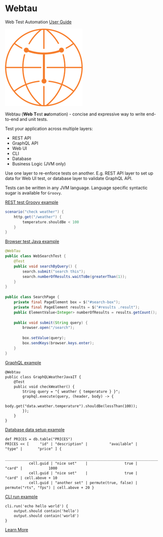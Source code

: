 # Webtau

Web Test Automation [User Guide](https://testingisdocumenting.org/webtau/)

![logo](webtau-docs/znai/webtau-logo.png)

Webtau (**Web** **T**est **au**tomation) - concise and expressive way to write end-to-end and unit tests.

Test your application across multiple layers:
* REST API
* GraphQL API
* Web UI
* CLI
* Database
* Business Logic (JVM only)

Use one layer to re-enforce tests on another. E.g. REST API layer to set up data for Web UI test, or database layer
to validate GraphQL API.

Tests can be written in any JVM language. Language specific syntactic sugar is available for `Groovy`.

[REST test Groovy example](https://testingisdocumenting.org/webtau/HTTP/introduction)
```groovy
scenario("check weather") {
    http.get("/weather") {
        temperature.shouldBe < 100
    }
}
```

[Browser test Java example](https://testingisdocumenting.org/webtau/browser/introduction)
```java
@WebTau
public class WebSearchTest {
    @Test
    public void searchByQuery() {
        search.submit("search this");
        search.numberOfResults.waitToBe(greaterThan(1));
    }
}

public class SearchPage {
    private final PageElement box = $("#search-box");
    private final PageElement results = $("#results .result");
    public ElementValue<Integer> numberOfResults = results.getCount();

    public void submit(String query) {
        browser.open("/search");

        box.setValue(query);
        box.sendKeys(browser.keys.enter);
    }
}
```

[GraphQL example](https://testingisdocumenting.org/webtau/GraphQL/introduction)
```
@Webtau
public class GraphQLWeatherJavaIT {
    @Test
    public void checkWeather() {
        String query = "{ weather { temperature } }";
        graphql.execute(query, (header, body) -> {
            body.get("data.weather.temperature").shouldBe(lessThan(100));
        });
    }
}
```

[Database data setup example](https://testingisdocumenting.org/webtau/database/data-setup)
```
def PRICES = db.table("PRICES")
PRICES << [     "id" | "description" |          "available" |                "type" |       "price" ] {
           _____________________________________________________________________________________________
           cell.guid | "nice set"    |                 true |                "card" |            1000
           cell.guid | "nice set"    |                 true |                "card" | cell.above + 10
           cell.guid | "another set" | permute(true, false) | permute("rts", "fps") | cell.above + 20 }
```

[CLI run example](https://testingisdocumenting.org/webtau/cli/introduction)
```
cli.run('echo hello world') {
    output.should contain('hello')
    output.should contain('world')
}
```

[Learn More](https://testingisdocumenting.org/webtau/)
